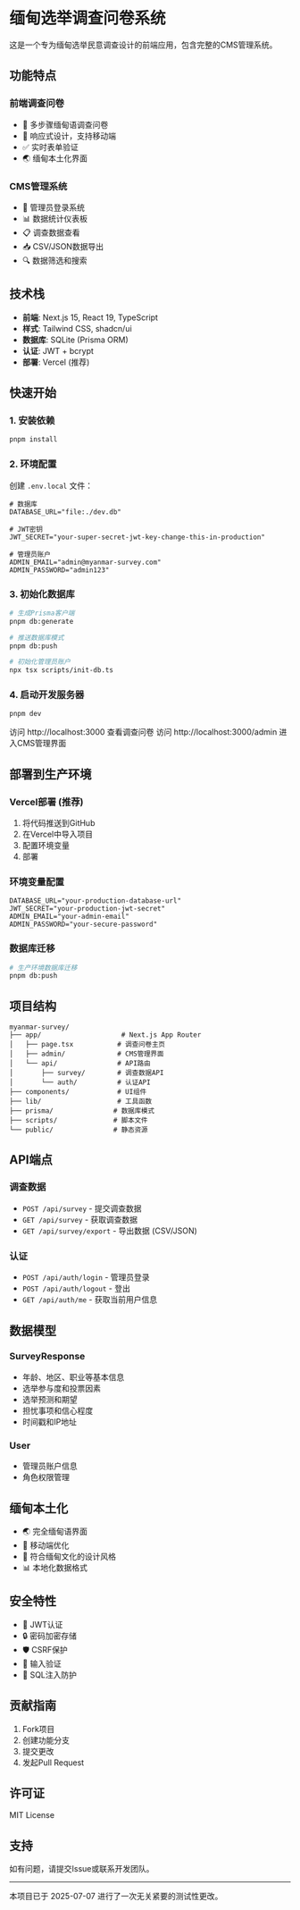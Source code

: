 # 缅甸选举调查问卷系统

这是一个专为缅甸选举民意调查设计的前端应用，包含完整的CMS管理系统。

## 功能特点

### 前端调查问卷
- 📝 多步骤缅甸语调查问卷
- 🎨 响应式设计，支持移动端
- ✅ 实时表单验证
- 🌏 缅甸本土化界面

### CMS管理系统
- 🔐 管理员登录系统
- 📊 数据统计仪表板
- 📋 调查数据查看
- 📥 CSV/JSON数据导出
- 🔍 数据筛选和搜索

## 技术栈

- **前端**: Next.js 15, React 19, TypeScript
- **样式**: Tailwind CSS, shadcn/ui
- **数据库**: SQLite (Prisma ORM)
- **认证**: JWT + bcrypt
- **部署**: Vercel (推荐)

## 快速开始

### 1. 安装依赖

```bash
pnpm install
```

### 2. 环境配置

创建 `.env.local` 文件：

```env
# 数据库
DATABASE_URL="file:./dev.db"

# JWT密钥
JWT_SECRET="your-super-secret-jwt-key-change-this-in-production"

# 管理员账户
ADMIN_EMAIL="admin@myanmar-survey.com"
ADMIN_PASSWORD="admin123"
```

### 3. 初始化数据库

```bash
# 生成Prisma客户端
pnpm db:generate

# 推送数据库模式
pnpm db:push

# 初始化管理员账户
npx tsx scripts/init-db.ts
```

### 4. 启动开发服务器

```bash
pnpm dev
```

访问 http://localhost:3000 查看调查问卷
访问 http://localhost:3000/admin 进入CMS管理界面

## 部署到生产环境

### Vercel部署 (推荐)

1. 将代码推送到GitHub
2. 在Vercel中导入项目
3. 配置环境变量
4. 部署

### 环境变量配置

```env
DATABASE_URL="your-production-database-url"
JWT_SECRET="your-production-jwt-secret"
ADMIN_EMAIL="your-admin-email"
ADMIN_PASSWORD="your-secure-password"
```

### 数据库迁移

```bash
# 生产环境数据库迁移
pnpm db:push
```

## 项目结构

```
myanmar-survey/
├── app/                    # Next.js App Router
│   ├── page.tsx           # 调查问卷主页
│   ├── admin/             # CMS管理界面
│   └── api/               # API路由
│       ├── survey/        # 调查数据API
│       └── auth/          # 认证API
├── components/            # UI组件
├── lib/                   # 工具函数
├── prisma/               # 数据库模式
├── scripts/              # 脚本文件
└── public/               # 静态资源
```

## API端点

### 调查数据
- `POST /api/survey` - 提交调查数据
- `GET /api/survey` - 获取调查数据
- `GET /api/survey/export` - 导出数据 (CSV/JSON)

### 认证
- `POST /api/auth/login` - 管理员登录
- `POST /api/auth/logout` - 登出
- `GET /api/auth/me` - 获取当前用户信息

## 数据模型

### SurveyResponse
- 年龄、地区、职业等基本信息
- 选举参与度和投票因素
- 选举预测和期望
- 担忧事项和信心程度
- 时间戳和IP地址

### User
- 管理员账户信息
- 角色权限管理

## 缅甸本土化

- 🌏 完全缅甸语界面
- 📱 移动端优化
- 🎨 符合缅甸文化的设计风格
- 📊 本地化数据格式

## 安全特性

- 🔐 JWT认证
- 🔒 密码加密存储
- 🛡️ CSRF保护
- 📝 输入验证
- 🚫 SQL注入防护

## 贡献指南

1. Fork项目
2. 创建功能分支
3. 提交更改
4. 发起Pull Request

## 许可证

MIT License

## 支持

如有问题，请提交Issue或联系开发团队。

---

本项目已于 2025-07-07 进行了一次无关紧要的测试性更改。